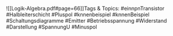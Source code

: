 
![[Logik-Algebra.pdf#page=66]]Tags & Topics:
   #einnpnTransistor
   #Halbleiterschicht
   #Pluspol
   #knnenbeispiel
   #knnenBeispiel
   #Schaltungsdiagramme
   #Emitter
   #Betriebsspannung
   #Widerstand
   #Darstellung
   #SpannungU
   #Minuspol